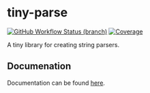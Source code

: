 # tiny-parse

[![GitHub Workflow Status (branch)](https://github.com/jwidauer/tiny-parse/actions/workflows/default.yml/badge.svg?branch=main)](https://github.com/jwidauer/tiny-parse/actions?query=branch%3Amain)
[![Coverage](https://sonarcloud.io/api/project_badges/measure?project=jwidauer_tiny-parse&metric=coverage)](https://sonarcloud.io/summary/new_code?id=jwidauer_tiny-parse)

A tiny library for creating string parsers.

## Documenation

Documentation can be found [here](https://jwidauer.github.io/tiny-parse/).
